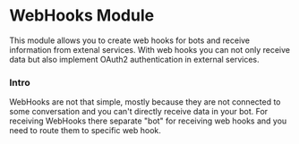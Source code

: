 # WebHooks Module

This module allows you to create web hooks for bots and receive information from extenal services. With web hooks you can not only receive data but also implement OAuth2 authentication in external services.

### Intro

WebHooks are not that simple, mostly because they are not connected to some conversation and you can't directly receive data in your bot. For receiving WebHooks there separate "bot" for receiving web hooks and you need to route them to specific web hook.
